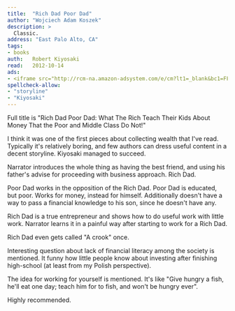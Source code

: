 ```yaml
---
title:	"Rich Dad Poor Dad"
author: "Wojciech Adam Koszek"
description: >
  Classic.
address: "East Palo Alto, CA"
tags:
- books
auth:	Robert Kiyosaki
read:	2012-10-14
ads:
- <iframe src="http://rcm-na.amazon-adsystem.com/e/cm?lt1=_blank&bc1=FFFFFF&IS2=1&npa=1&bg1=FFFFFF&fc1=000000&lc1=FF0000&t=wkoszek08-20&o=1&p=8&l=as4&m=amazon&f=ifr&ref=ss_til&asins=1612680011" style="width:120px;height:240px;" scrolling="no" marginwidth="0" marginheight="0" frameborder="0"></iframe>
spellcheck-allow:
- "storyline"
- "Kiyosaki"
---
```

Full title is "Rich Dad Poor Dad: What The Rich Teach Their Kids About Money That the Poor
and Middle Class Do Not!"

I think it was one of the first pieces about collecting wealth that I've
read. Typically it's relatively boring, and few authors can dress useful
content in a decent storyline. Kiyosaki managed to succeed.

Narrator introduces the whole thing as having the best friend, and using his
father's advise for proceeding with business approach. Rich Dad.

Poor Dad works in the opposition of the Rich Dad. Poor Dad is educated, but
poor. Works for money, instead for himself. Additionally doesn't have a way
to pass a financial knowledge to his son, since he doesn't have any.

Rich Dad is a true entrepreneur and shows how to do useful work with little
work. Narrator learns it in a painful way after starting to work for a Rich
Dad.

Rich Dad even gets called "A crook" once.

Interesting question about lack of financial literacy among the society is
mentioned. It funny how little people know about investing after finishing
high-school (at least from my Polish perspective).

The idea for working for yourself is mentioned. It's like "Give hungry a
fish, he'll eat one day; teach him for to fish, and won't be hungry ever".

Highly recommended.
